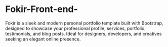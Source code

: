# Fokir-Front-end-
Fokir is a sleek and modern personal portfolio template built with Bootstrap, designed to showcase your professional profile, services, portfolio, testimonials, and blog posts. Ideal for designers, developers, and creatives seeking an elegant online presence.  
